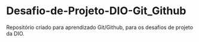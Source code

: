 # Desafio-de-Projeto-DIO-Git_Github
Repositório criado para aprendizado Git/Github, para os desafios de projeto da DIO.

